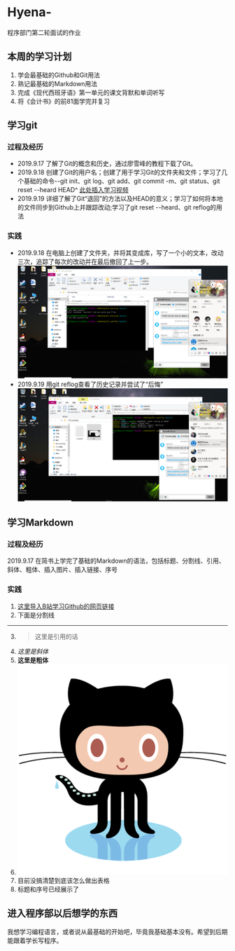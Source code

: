 # Hyena-
程序部门第二轮面试的作业
## 本周的学习计划
1. 学会最基础的Github和Git用法
2. 熟记最基础的Markdown用法
3. 完成《现代西班牙语》第一单元的课文背默和单词听写
4. 将《会计书》的前81面学完并复习
## 学习git
### 过程及经历
- 2019.9.17 了解了Git的概念和历史，通过廖雪峰的教程下载了Git。
- 2019.9.18 创建了Git的用户名；创建了用于学习Git的文件夹和文件；学习了几个基础的命令--git init、git log、git add、git commit -m、git status、git reset --heard HEAD^
[此处插入学习视频](https://www.bilibili.com/video/av15024334?from=search&seid=974967169915749805)
- 2019.9.19 详细了解了Git“退回”的方法以及HEAD的意义；学习了如何将本地的文件同步到Github上并跟踪改动;学习了git reset --heard、git reflog的用法
### 实践
- 2019.9.18 在电脑上创建了文件夹，并将其变成库，写了一个小的文本，改动三次，追踪了每次的改动并在最后撤回了上一步。
![image](https://github.com/HyenaTeeth/Hyena-/blob/master/p1.png)
- 2019.9.19 用git reflog查看了历史记录并尝试了“后悔”
![image](https://github.com/HyenaTeeth/Hyena-/blob/master/p2.png)

## 学习Markdown
### 过程及经历
2019.9.17 在简书上学完了基础的Markdown的语法，包括标题、分割线、引用、斜体、粗体、插入图片、插入链接、序号
### 实践
1. [这里导入B站学习Github的网页链接](https://search.bilibili.com/all?keyword=github&from_source=banner_search)
2. 下面是分割线
***
3. > 这里是引用的话  
4. *这里是斜体*
5. **这里是粗体**
6. ![image](https://github.com/HyenaTeeth/Hyena-/blob/master/gitMIAO.png)
7. 目前没搞清楚到底该怎么做出表格
8. 标题和序号已经展示了
## 进入程序部以后想学的东西
我想学习编程语言，或者说从最基础的开始吧，毕竟我基础基本没有。希望到后期能跟着学长写程序。
